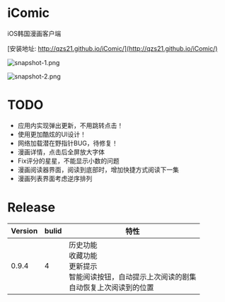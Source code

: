 # iComic
iOS韩国漫画客户端

[安装地址: http://qzs21.github.io/iComic/](http://qzs21.github.io/iComic/)

![snapshot-1.png](http://qzs21.github.io/iComic/res/snapshot-1.png)

![snapshot-2.png](http://qzs21.github.io/iComic/res/snapshot-2.png)

# TODO
* 应用内实现弹出更新，不用跳转点击！
* 使用更加酷炫的UI设计！
* 网络加载潜在野指针BUG，待修复！
* 漫画详情，点击后全屏放大字体
* Fix评分的星星，不能显示小数的问题
* 漫画阅读器界面，阅读到底部时，增加快捷方式阅读下一集
* 漫画列表界面考虑逆序排列

# Release
Version | bulid | 特性
---- | ---- | ----
0.9.4 | 4 | 历史功能<br>收藏功能<br>更新提示<br>智能阅读按钮，自动提示上次阅读的剧集<br>自动恢复上次阅读到的位置